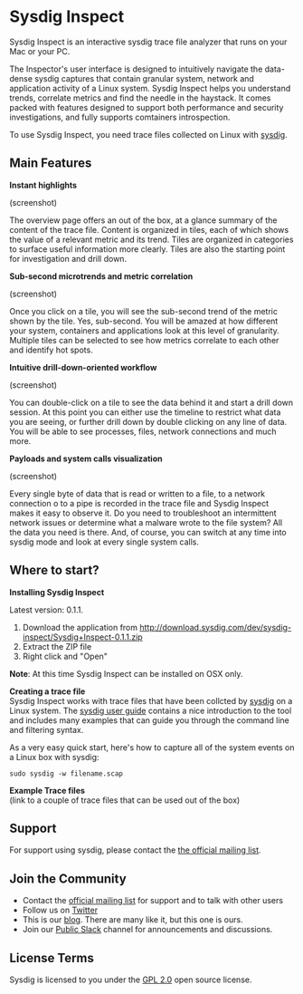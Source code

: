 Sysdig Inspect
================

Sysdig Inspect is an interactive sysdig trace file analyzer that runs on your Mac or your PC.

The Inspector's user interface is designed to intuitively navigate the data-dense sysdig captures that contain granular system, network and application activity of a Linux system. Sysdig Inspect helps you understand trends, correlate metrics and find the needle in the haystack. It comes packed with features designed to support both performance and security investigations, and fully supports comtainers introspection.

To use Sysdig Inspect, you need trace files collected on Linux with [sysdig](https://github.com/draios/sysdig).

Main Features
---
**Instant highlights**  

(screenshot)  

The overview page offers an out of the box, at a glance summary of the content of the trace file. Content is organized in tiles, each of which shows the value of a relevant metric and its trend. Tiles are organized in categories to surface useful information more clearly. Tiles are also the starting point for investigation and drill down.

**Sub-second microtrends and metric correlation**  

(screenshot)  
 
Once you click on a tile, you will see the sub-second trend of the metric shown by the tile. Yes, sub-second. You will be amazed at how different your system, containers and applications look at this level of granularity.  Multiple tiles can be selected to see how metrics correlate to each other and identify hot spots.

**Intuitive drill-down-oriented workflow**  

(screenshot)  

You can double-click on a tile to see the data behind it and start a drill down session. At this point you can either use the timeline to restrict what data you are seeing, or further drill down by double clicking on any line of data. You will be able to see processes, files, network connections and much more.

**Payloads and system calls visualization**

(screenshot)

Every single byte of data that is read or written to a file, to a network connection o to a pipe is recorded in the trace file and Sysdig Inspect makes it easy to observe it. Do you need to troubleshoot an intermittent network issues or determine what a malware wrote to the file system? All the data you need is there. And, of course, you can switch at any time into sysdig mode and look at every single system calls.

Where to start?
---

**Installing Sysdig Inspect**  

Latest version: 0.1.1.

1. Download the application from http://download.sysdig.com/dev/sysdig-inspect/Sysdig+Inspect-0.1.1.zip
2. Extract the ZIP file
3. Right click and "Open"

**Note**: At this time Sysdig Inspect can be installed on OSX only.


**Creating a trace file**  
Sysdig Inspect works with trace files that have been collcted by [sysdig](https://github.com/draios/sysdig) on a Linux system. The [sysdig user guide](https://github.com/draios/sysdig/wiki/Sysdig-User-Guide) contains a nice introduction to the tool and includes many examples that can guide you through the command line and filtering syntax. 

As a very easy quick start, here's how to capture all of the system events on a Linux box with sysdig:

`sudo sysdig -w filename.scap`

**Example Trace files**  
(link to a couple of trace files that can be used out of the box)

Support
---

For support using sysdig, please contact the [the official mailing list](https://groups.google.com/forum/#!forum/sysdig).

Join the Community
---
* Contact the [official mailing list](https://groups.google.com/forum/#!forum/sysdig) for support and to talk with other users
* Follow us on [Twitter](https://twitter.com/sysdig)
* This is our [blog](https://sysdig.com/blog/). There are many like it, but this one is ours.
* Join our [Public Slack](https://slack.sysdig.com) channel for announcements and discussions.

License Terms
---
Sysdig is licensed to you under the [GPL 2.0](https://github.com/draios/sysdig/blob/dev/COPYING) open source license.
